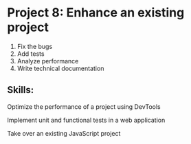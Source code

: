 <h1>Project 8: Enhance an existing project</h1>
<ol>
    <li>Fix the bugs</li>
    <li>Add tests</li>
    <li>Analyze performance</li>
    <li>Write technical documentation</li>
</ol>

<h2>Skills:</h2>
<p>Optimize the performance of a project using DevTools</p>
<p>Implement unit and functional tests in a web application</p>
<p>Take over an existing JavaScript project</p>
